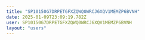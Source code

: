 ```yaml
---
title: "SP10150G7DRPETGFXZQWQ0WRCJ6XQV1MEMZP6BVNH"
date: 2025-01-09T23:09:19.782Z
user: SP10150G7DRPETGFXZQWQ0WRCJ6XQV1MEMZP6BVNH
layout: "users"
---
```

    